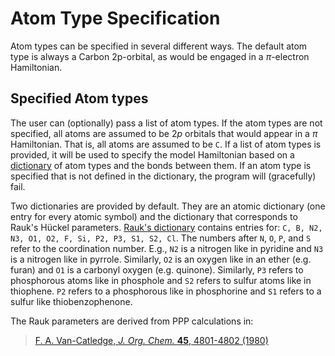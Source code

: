 # Atom Type Specification

Atom types can be specified in several different ways. The default atom type is always a Carbon 2p-orbital, as would be engaged in a $\pi$-electron Hamiltonian.

## Specified Atom types
The user can (optionally) pass a list of atom types. If the atom types are not specified, all atoms are assumed to be $2p$ orbitals that would appear in a $\pi$ Hamiltonian. That is, all atoms are assumed to be `C`. If a list of atom types is provided, it will be used to specify the model Hamiltonian based on a [dictionary]() of atom types and the bonds between them. If an atom type is specified that is not defined in the dictionary, the program will (gracefully) fail.

Two dictionaries are provided by default. They are an atomic dictionary (one entry for every atomic symbol) and the dictionary that corresponds to Rauk's H&uuml;ckel parameters. [Rauk's dictionary](https://fdocuments.in/document/orbital-interaction-theory-of-organic-chemistry-simple-hueckel-molecular.html) contains entries for: `C, B, N2, N3, O1, O2, F, Si, P2, P3, S1, S2, Cl`. The numbers after `N`, `O`, `P`, and `S` refer to the coordination number. E.g., `N2` is a nitrogen like in pyridine and `N3` is a nitrogen like in pyrrole. Similarly, `O2` is an oxygen like in an ether (e.g. furan) and `O1` is a carbonyl oxygen (e.g. quinone). Similarly, `P3` refers to phosphorous atoms like in phosphole and `S2` refers to sulfur atoms like in thiophene. `P2` refers to a phosphorous like in phosphorine and `S1` refers to a sulfur like thiobenzophenone.

The Rauk parameters are derived from PPP calculations in:
> [F. A. Van-Catledge, *J. Org. Chem.* **45**, 4801-4802 (1980)](https://pubs.acs.org/doi/pdf/10.1021/jo01311a060)
